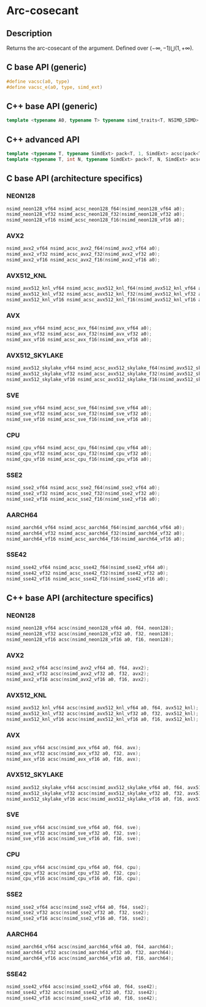<!--

Copyright (c) 2019 Agenium Scale

Permission is hereby granted, free of charge, to any person obtaining a copy
of this software and associated documentation files (the "Software"), to deal
in the Software without restriction, including without limitation the rights
to use, copy, modify, merge, publish, distribute, sublicense, and/or sell
copies of the Software, and to permit persons to whom the Software is
furnished to do so, subject to the following conditions:

The above copyright notice and this permission notice shall be included in all
copies or substantial portions of the Software.

THE SOFTWARE IS PROVIDED "AS IS", WITHOUT WARRANTY OF ANY KIND, EXPRESS OR
IMPLIED, INCLUDING BUT NOT LIMITED TO THE WARRANTIES OF MERCHANTABILITY,
FITNESS FOR A PARTICULAR PURPOSE AND NONINFRINGEMENT. IN NO EVENT SHALL THE
AUTHORS OR COPYRIGHT HOLDERS BE LIABLE FOR ANY CLAIM, DAMAGES OR OTHER
LIABILITY, WHETHER IN AN ACTION OF CONTRACT, TORT OR OTHERWISE, ARISING FROM,
OUT OF OR IN CONNECTION WITH THE SOFTWARE OR THE USE OR OTHER DEALINGS IN THE
SOFTWARE.

-->

# Arc-cosecant

## Description

Returns the arc-cosecant of the argument. Defined over $(-∞, -1) ⋃ (1, +∞)$.

## C base API (generic)

```c
#define vacsc(a0, type)
#define vacsc_e(a0, type, simd_ext)
```

## C++ base API (generic)

```c++
template <typename A0, typename T> typename simd_traits<T, NSIMD_SIMD>::simd_vector acsc(A0 a0, T);
```

## C++ advanced API

```c++
template <typename T, typename SimdExt> pack<T, 1, SimdExt> acsc(pack<T, 1, SimdExt> const& a0);
template <typename T, int N, typename SimdExt> pack<T, N, SimdExt> acsc(pack<T, N, SimdExt> const& a0);
```

## C base API (architecture specifics)

### NEON128

```c
nsimd_neon128_vf64 nsimd_acsc_neon128_f64(nsimd_neon128_vf64 a0);
nsimd_neon128_vf32 nsimd_acsc_neon128_f32(nsimd_neon128_vf32 a0);
nsimd_neon128_vf16 nsimd_acsc_neon128_f16(nsimd_neon128_vf16 a0);
```

### AVX2

```c
nsimd_avx2_vf64 nsimd_acsc_avx2_f64(nsimd_avx2_vf64 a0);
nsimd_avx2_vf32 nsimd_acsc_avx2_f32(nsimd_avx2_vf32 a0);
nsimd_avx2_vf16 nsimd_acsc_avx2_f16(nsimd_avx2_vf16 a0);
```

### AVX512_KNL

```c
nsimd_avx512_knl_vf64 nsimd_acsc_avx512_knl_f64(nsimd_avx512_knl_vf64 a0);
nsimd_avx512_knl_vf32 nsimd_acsc_avx512_knl_f32(nsimd_avx512_knl_vf32 a0);
nsimd_avx512_knl_vf16 nsimd_acsc_avx512_knl_f16(nsimd_avx512_knl_vf16 a0);
```

### AVX

```c
nsimd_avx_vf64 nsimd_acsc_avx_f64(nsimd_avx_vf64 a0);
nsimd_avx_vf32 nsimd_acsc_avx_f32(nsimd_avx_vf32 a0);
nsimd_avx_vf16 nsimd_acsc_avx_f16(nsimd_avx_vf16 a0);
```

### AVX512_SKYLAKE

```c
nsimd_avx512_skylake_vf64 nsimd_acsc_avx512_skylake_f64(nsimd_avx512_skylake_vf64 a0);
nsimd_avx512_skylake_vf32 nsimd_acsc_avx512_skylake_f32(nsimd_avx512_skylake_vf32 a0);
nsimd_avx512_skylake_vf16 nsimd_acsc_avx512_skylake_f16(nsimd_avx512_skylake_vf16 a0);
```

### SVE

```c
nsimd_sve_vf64 nsimd_acsc_sve_f64(nsimd_sve_vf64 a0);
nsimd_sve_vf32 nsimd_acsc_sve_f32(nsimd_sve_vf32 a0);
nsimd_sve_vf16 nsimd_acsc_sve_f16(nsimd_sve_vf16 a0);
```

### CPU

```c
nsimd_cpu_vf64 nsimd_acsc_cpu_f64(nsimd_cpu_vf64 a0);
nsimd_cpu_vf32 nsimd_acsc_cpu_f32(nsimd_cpu_vf32 a0);
nsimd_cpu_vf16 nsimd_acsc_cpu_f16(nsimd_cpu_vf16 a0);
```

### SSE2

```c
nsimd_sse2_vf64 nsimd_acsc_sse2_f64(nsimd_sse2_vf64 a0);
nsimd_sse2_vf32 nsimd_acsc_sse2_f32(nsimd_sse2_vf32 a0);
nsimd_sse2_vf16 nsimd_acsc_sse2_f16(nsimd_sse2_vf16 a0);
```

### AARCH64

```c
nsimd_aarch64_vf64 nsimd_acsc_aarch64_f64(nsimd_aarch64_vf64 a0);
nsimd_aarch64_vf32 nsimd_acsc_aarch64_f32(nsimd_aarch64_vf32 a0);
nsimd_aarch64_vf16 nsimd_acsc_aarch64_f16(nsimd_aarch64_vf16 a0);
```

### SSE42

```c
nsimd_sse42_vf64 nsimd_acsc_sse42_f64(nsimd_sse42_vf64 a0);
nsimd_sse42_vf32 nsimd_acsc_sse42_f32(nsimd_sse42_vf32 a0);
nsimd_sse42_vf16 nsimd_acsc_sse42_f16(nsimd_sse42_vf16 a0);
```

## C++ base API (architecture specifics)

### NEON128

```c
nsimd_neon128_vf64 acsc(nsimd_neon128_vf64 a0, f64, neon128);
nsimd_neon128_vf32 acsc(nsimd_neon128_vf32 a0, f32, neon128);
nsimd_neon128_vf16 acsc(nsimd_neon128_vf16 a0, f16, neon128);
```

### AVX2

```c
nsimd_avx2_vf64 acsc(nsimd_avx2_vf64 a0, f64, avx2);
nsimd_avx2_vf32 acsc(nsimd_avx2_vf32 a0, f32, avx2);
nsimd_avx2_vf16 acsc(nsimd_avx2_vf16 a0, f16, avx2);
```

### AVX512_KNL

```c
nsimd_avx512_knl_vf64 acsc(nsimd_avx512_knl_vf64 a0, f64, avx512_knl);
nsimd_avx512_knl_vf32 acsc(nsimd_avx512_knl_vf32 a0, f32, avx512_knl);
nsimd_avx512_knl_vf16 acsc(nsimd_avx512_knl_vf16 a0, f16, avx512_knl);
```

### AVX

```c
nsimd_avx_vf64 acsc(nsimd_avx_vf64 a0, f64, avx);
nsimd_avx_vf32 acsc(nsimd_avx_vf32 a0, f32, avx);
nsimd_avx_vf16 acsc(nsimd_avx_vf16 a0, f16, avx);
```

### AVX512_SKYLAKE

```c
nsimd_avx512_skylake_vf64 acsc(nsimd_avx512_skylake_vf64 a0, f64, avx512_skylake);
nsimd_avx512_skylake_vf32 acsc(nsimd_avx512_skylake_vf32 a0, f32, avx512_skylake);
nsimd_avx512_skylake_vf16 acsc(nsimd_avx512_skylake_vf16 a0, f16, avx512_skylake);
```

### SVE

```c
nsimd_sve_vf64 acsc(nsimd_sve_vf64 a0, f64, sve);
nsimd_sve_vf32 acsc(nsimd_sve_vf32 a0, f32, sve);
nsimd_sve_vf16 acsc(nsimd_sve_vf16 a0, f16, sve);
```

### CPU

```c
nsimd_cpu_vf64 acsc(nsimd_cpu_vf64 a0, f64, cpu);
nsimd_cpu_vf32 acsc(nsimd_cpu_vf32 a0, f32, cpu);
nsimd_cpu_vf16 acsc(nsimd_cpu_vf16 a0, f16, cpu);
```

### SSE2

```c
nsimd_sse2_vf64 acsc(nsimd_sse2_vf64 a0, f64, sse2);
nsimd_sse2_vf32 acsc(nsimd_sse2_vf32 a0, f32, sse2);
nsimd_sse2_vf16 acsc(nsimd_sse2_vf16 a0, f16, sse2);
```

### AARCH64

```c
nsimd_aarch64_vf64 acsc(nsimd_aarch64_vf64 a0, f64, aarch64);
nsimd_aarch64_vf32 acsc(nsimd_aarch64_vf32 a0, f32, aarch64);
nsimd_aarch64_vf16 acsc(nsimd_aarch64_vf16 a0, f16, aarch64);
```

### SSE42

```c
nsimd_sse42_vf64 acsc(nsimd_sse42_vf64 a0, f64, sse42);
nsimd_sse42_vf32 acsc(nsimd_sse42_vf32 a0, f32, sse42);
nsimd_sse42_vf16 acsc(nsimd_sse42_vf16 a0, f16, sse42);
```